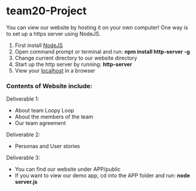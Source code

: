 # team20-Project
You can view our website by hosting it on your own computer! One way is to set up a https server using NodeJS.  
1. First install [NodeJS](https://nodejs.org/en/)  
2. Open command prompt or terminal and run: **npm install http-server -g**  
3. Change current directory to our website directory  
4. Start up the http server by running: **http-server**  
5. View your [localhost](http://localhost:8080/) in a browser


### Contents of Website include:
Deliverable 1:
- About team Loopy Loop
- About the members of the team
- Our team agreement

Deliverable 2:
- Personas and User stories

Deliverable 3:  
- You can find our website under APP/public  
- If you want to view our demo app, cd into the APP folder and run: **node server.js**

